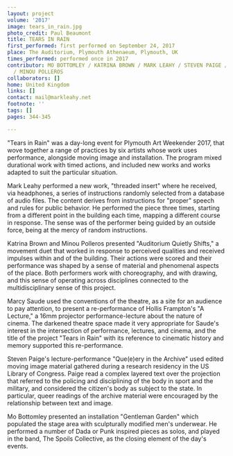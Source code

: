 ```yaml
---
layout: project
volume: '2017'
image: tears_in_rain.jpg
photo_credit: Paul Beaumont
title: TEARS IN RAIN
first_performed: first performed on September 24, 2017
place: The Auditorium, Plymouth Athenaeum, Plymouth, UK
times_performed: performed once in 2017
contributor: MO BOTTOMLEY / KATRINA BROWN / MARK LEAHY / STEVEN PAIGE / MARCY SAUDE
  / MINOU POLLEROS
collaborators: []
home: United Kingdom
links: []
contact: mail@markleahy.net
footnote: ''
tags: []
pages: 344-345

---
```


"Tears in Rain" was a day-long event for Plymouth Art Weekender 2017, that wove together a range of practices by six artists whose work uses performance, alongside moving image and installation. The program mixed durational work with timed actions, and included new works and works adapted to suit the particular situation.

Mark Leahy performed a new work, "threaded insert" where he received, via headphones, a series of instructions randomly selected from a database of audio files. The content derives from instructions for "proper" speech and rules for public behavior. He performed the piece three times, starting from a different point in the building each time, mapping a different course in response. The sense was of the performer being guided by an outside force, being at the mercy of random instructions.

Katrina Brown and Minou Polleros presented "Auditorium Quietly Shifts," a movement duet that worked in response to perceived qualities and received impulses within and of the building. Their actions were scored and their performance was shaped by a sense of material and phenomenal aspects of the place. Both performers work with choreography, and with drawing, and this sense of operating across disciplines connected to the multidisciplinary sense of this project.

Marcy Saude used the conventions of the theatre, as a site for an audience to pay attention, to present a re-performance of Hollis Frampton's "A Lecture," a 16mm projector performance-lecture about the nature of cinema. The darkened theatre space made it very appropriate for Saude's interest in the intersection of performance, lectures, and cinema, and the title of the project "Tears in Rain" with its reference to cinematic history and memory supported this re-performance.

Steven Paige's lecture-performance "Que(e)ery in the Archive" used edited moving image material gathered during a research residency in the US Library of Congress. Paige read a complex layered text over the projection that referred to the policing and disciplining of the body in sport and the military, and considered the citizen's body as subject to the state. In particular, queer readings of the archive material were encouraged by the relationship between text and image.

Mo Bottomley presented an installation "Gentleman Garden" which populated the stage area with sculpturally modified men's underwear. He performed a number of Dada or Punk inspired pieces as solos, and played in the band, The Spoils Collective, as the closing element of the day's events.

